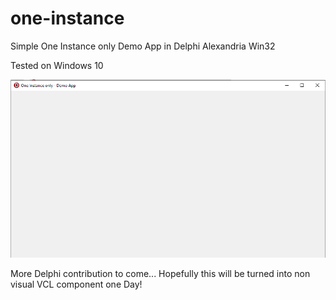 # one-instance
Simple One Instance only Demo App in Delphi Alexandria Win32

Tested on Windows 10

<p align="center"><img src="screenshot.png"></p>

More Delphi contribution to come... Hopefully this will be turned into non visual VCL component one Day!
